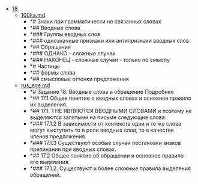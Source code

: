 - <a href = "E:\Node_projects\Node_Way\NBase\_Md\_Index\__Arch\_EGE\Русский\contaners\contaner_1\18\cat.18\dir.18.md">18</a>
    - <a href = "E:\Node_projects\Node_Way\NBase\_Md\_Index\__Arch\_EGE\Русский\contaners\contaner_1\18\100ka.md">100ka.md</a>
        - *# Знаки при грамматически не связанных словах
        - *## Вводные слова
        - *### Группы вводных слов
        - *### однозначные признаки или антипризнаки вводных слов
        - *## Обращения
        - *### ОДНАКО - сложные случаи
        - *### НАКОНЕЦ - сложные случаи - только по смыслу
        - *# Частицы
        - *## формы слова 
        - *## смысловые оттенки предложения 
    - <a href = "E:\Node_projects\Node_Way\NBase\_Md\_Index\__Arch\_EGE\Русский\contaners\contaner_1\18\rus_ege.md">rus_ege.md</a>
        - *# Задание 18. Вводные слова и обращение Подробнее
        - *## 17.1 Общее понятие о вводных словах и основное правило их выделения.
        - *## 17.1. 1 НЕ ЯВЛЯЮТСЯ ВВОДНЫМИ СЛОВАМИ и поэтому не выделяются запятыми на письме следующие слова:
        - *### 17.1.2 В зависимости от контекста одни и те же слова могут выступать то в роли вводных слов, то в качестве членов предложения.
        - *###  17.1.3 Существуют особые случаи постановки знаков препинания при вводных словах.
        - *## 17.2 Общее понятие об обращении и основное правило его выделения.
        - *### 17.1.2. Существуют и более сложные правила выделения обращений.

